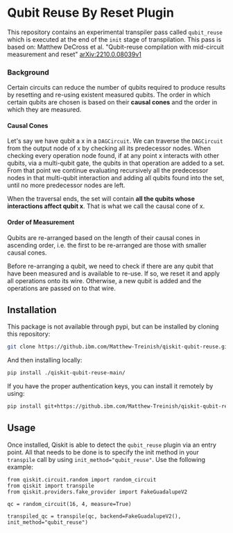 # Qubit Reuse By Reset Plugin

This repository contains an experimental transpiler pass called `qubit_reuse` which is executed at the end of the `init` stage of transpilation. This pass is based on: Matthew DeCross et al. "Qubit-reuse compilation with mid-circuit measurement and reset" [arXiv:2210.0.08039v1](https://arxiv.org/abs/2210.08039v1)

### Background

Certain circuits can reduce the number of qubits required to produce results by resetting and re-using existent measured qubits. The order in which certain qubits are chosen is based on their **causal cones** and the order in which they are measured.

#### Causal Cones

Let's say we have qubit a x in a `DAGCircuit`. We can traverse the `DAGCircuit` from the output node of x by checking all its predecessor nodes. When checking every operation node found, if at any point x interacts with other qubits, via a multi-qubit gate, the qubits in that operation are added to a set. From that point we continue evaluating recursively all the predecessor nodes in that multi-qubit interaction and adding all qubits found into the set, until no more predecessor nodes are left. 

When the traversal ends, the set will contain **all the qubits whose interactions affect qubit x**. That is what we call the causal cone of x.

#### Order of Measurement

Qubits are re-arranged based on the length of their causal cones in ascending order, i.e. the first to be re-arranged are those with smaller causal cones. 

Before re-arranging a qubit, we need to check if there are any qubit that have been measured and is available to re-use. If so, we reset it and apply all operations onto its wire. Otherwise, a new qubit is added and the operations are passed on to that wire.

## Installation

This package is not available through pypi, but can be installed by cloning this repository:

```zsh
git clone https://github.ibm.com/Matthew-Treinish/qiskit-qubit-reuse.git
```
And then installing locally:

```zsh
pip install ./qiskit-qubit-reuse-main/
```
If you have the proper authentication keys, you can install it remotely by using:

```zsh
pip install git+https://github.ibm.com/Matthew-Treinish/qiskit-qubit-reuse
```

## Usage

Once installed, Qiskit is able to detect the `qubit_reuse` plugin via an entry point. All that needs to be done is to specify the init method in your `transpile` call by using `init_method="qubit_reuse"`. Use the following example:

```py3
from qiskit.circuit.random import random_circuit
from qiskit import transpile
from qiskit.providers.fake_provider import FakeGuadalupeV2

qc = random_circuit(16, 4, measure=True)

transpiled_qc = transpile(qc, backend=FakeGuadalupeV2(), init_method="qubit_reuse")
```
